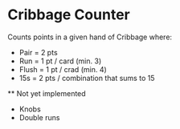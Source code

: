 # Cribbage Counter
Counts points in a given hand of Cribbage where:
* Pair = 2 pts
* Run = 1 pt / card (min. 3)
* Flush = 1 pt / crad (min. 4)
* 15s = 2 pts / combination that sums to 15

** Not yet implemented
* Knobs
* Double runs
